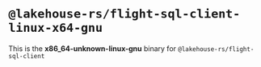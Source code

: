 # `@lakehouse-rs/flight-sql-client-linux-x64-gnu`

This is the **x86_64-unknown-linux-gnu** binary for `@lakehouse-rs/flight-sql-client`
